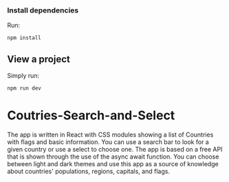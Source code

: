 ### Install dependencies

Run:

```
npm install
```

## View a project

Simply run:

```
npm run dev
```

# Coutries-Search-and-Select

The app is written in React with CSS modules showing a list of Countries with flags and basic information. You can use a search bar to look for a given country or use a select to choose one. The app is based on a free API that is shown through the use of the async await function. You can choose between light and dark themes and use this app as a source of knowledge about countries' populations, regions, capitals, and flags.
